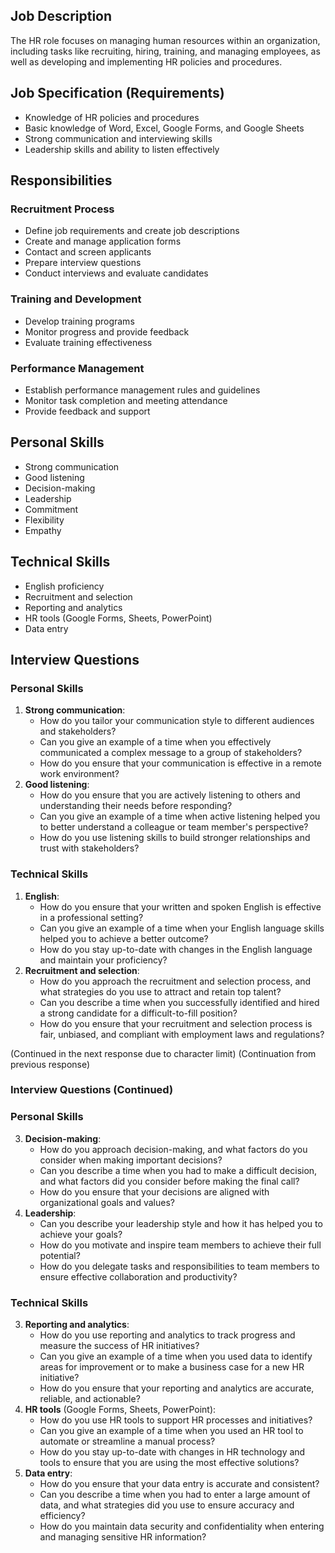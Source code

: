 ## Job Description
The HR role focuses on managing human resources within an organization, including tasks like recruiting, hiring, training, and managing employees, as well as developing and implementing HR policies and procedures.

## Job Specification (Requirements)
* Knowledge of HR policies and procedures
* Basic knowledge of Word, Excel, Google Forms, and Google Sheets
* Strong communication and interviewing skills
* Leadership skills and ability to listen effectively

## Responsibilities

### Recruitment Process
* Define job requirements and create job descriptions
* Create and manage application forms
* Contact and screen applicants
* Prepare interview questions
* Conduct interviews and evaluate candidates

### Training and Development
* Develop training programs
* Monitor progress and provide feedback
* Evaluate training effectiveness

### Performance Management
* Establish performance management rules and guidelines
* Monitor task completion and meeting attendance
* Provide feedback and support

## Personal Skills
* Strong communication
* Good listening
* Decision-making
* Leadership
* Commitment
* Flexibility
* Empathy

## Technical Skills
* English proficiency
* Recruitment and selection
* Reporting and analytics
* HR tools (Google Forms, Sheets, PowerPoint)
* Data entry

## Interview Questions

### Personal Skills
1. **Strong communication**:
   * How do you tailor your communication style to different audiences and stakeholders?
   * Can you give an example of a time when you effectively communicated a complex message to a group of stakeholders?
   * How do you ensure that your communication is effective in a remote work environment?
2. **Good listening**:
   * How do you ensure that you are actively listening to others and understanding their needs before responding?
   * Can you give an example of a time when active listening helped you to better understand a colleague or team member's perspective?
   * How do you use listening skills to build stronger relationships and trust with stakeholders?

### Technical Skills
1. **English**:
   * How do you ensure that your written and spoken English is effective in a professional setting?
   * Can you give an example of a time when your English language skills helped you to achieve a better outcome?
   * How do you stay up-to-date with changes in the English language and maintain your proficiency?
2. **Recruitment and selection**:
   * How do you approach the recruitment and selection process, and what strategies do you use to attract and retain top talent?
   * Can you describe a time when you successfully identified and hired a strong candidate for a difficult-to-fill position?
   * How do you ensure that your recruitment and selection process is fair, unbiased, and compliant with employment laws and regulations?

(Continued in the next response due to character limit)
(Continuation from previous response)

### Interview Questions (Continued)

### Personal Skills
3. **Decision-making**:
   * How do you approach decision-making, and what factors do you consider when making important decisions?
   * Can you describe a time when you had to make a difficult decision, and what factors did you consider before making the final call?
   * How do you ensure that your decisions are aligned with organizational goals and values?
4. **Leadership**:
   * Can you describe your leadership style and how it has helped you to achieve your goals?
   * How do you motivate and inspire team members to achieve their full potential?
   * How do you delegate tasks and responsibilities to team members to ensure effective collaboration and productivity?

### Technical Skills
3. **Reporting and analytics**:
   * How do you use reporting and analytics to track progress and measure the success of HR initiatives?
   * Can you give an example of a time when you used data to identify areas for improvement or to make a business case for a new HR initiative?
   * How do you ensure that your reporting and analytics are accurate, reliable, and actionable?
4. **HR tools** (Google Forms, Sheets, PowerPoint):
   * How do you use HR tools to support HR processes and initiatives?
   * Can you give an example of a time when you used an HR tool to automate or streamline a manual process?
   * How do you stay up-to-date with changes in HR technology and tools to ensure that you are using the most effective solutions?
5. **Data entry**:
   * How do you ensure that your data entry is accurate and consistent?
   * Can you describe a time when you had to enter a large amount of data, and what strategies did you use to ensure accuracy and efficiency?
   * How do you maintain data security and confidentiality when entering and managing sensitive HR information?
